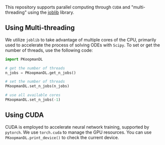 
This repository supports parallel computing through `CUDA` 
and "multi-threading" using the [joblib](https://joblib.readthedocs.io/en/stable/) library.

## Using Multi-threading

We utilize `joblib` to take advantage of multiple cores of the CPU,
primarily used to accelerate the process of solving ODEs with `Scipy`.
To set or get the number of threads, use the following code:

```python
import PKoopmanDL

# get the number of threads
n_jobs = PKoopmanDL.get_n_jobs()

# set the number of threads
PKoopmanDL.set_n_jobs(n_jobs)

# use all available cores
PKoopmanDL.set_n_jobs(-1) 
```

## Using CUDA

CUDA is employed to accelerate neural network training,
supported by `pytorch`.
We use `torch.cuda` to manage the GPU resources.
You can use `PKoopmanDL.print_device()` to check the current device.
